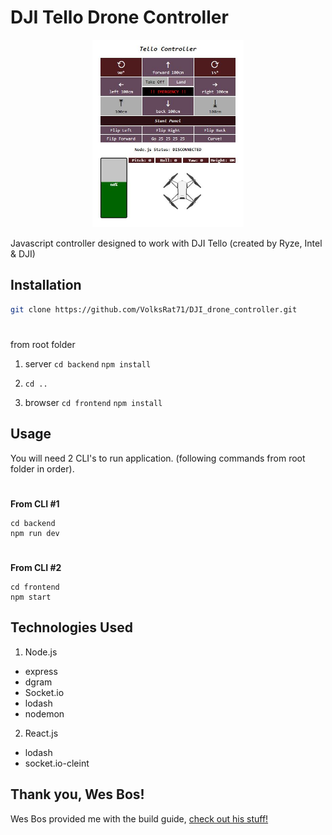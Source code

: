 # DJI Tello Drone Controller

<p align="center">
  <img height="300" src="https://raw.githubusercontent.com/VolksRat71/DJI_drone_controller/master/readme_img/img.JPG">
</p>

Javascript controller designed to work with DJI Tello (created by Ryze, Intel & DJI) 

## Installation


```bash
git clone https://github.com/VolksRat71/DJI_drone_controller.git
```
#
from root folder 

1. server
```cd backend```
```npm install```

2. ```cd ..```

3. browser 
```cd frontend``` ```npm install```

## Usage
You will need 2 CLI's to run application. (following commands from root folder in order).
#
**From CLI #1**
```
cd backend
npm run dev
```
#
**From CLI #2**
```
cd frontend
npm start
```

## Technologies Used
1. Node.js
- express
- dgram 
- Socket.io 
- lodash
- nodemon
2. React.js 
- lodash
- socket.io-cleint

## Thank you, Wes Bos!
Wes Bos provided me with the build guide, [check out his stuff!](https://wesbos.com/)  